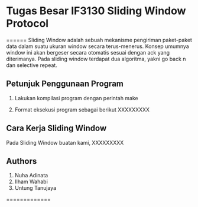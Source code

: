 # Tugas Besar IF3130 Sliding Window Protocol

======
Sliding Window adalah sebuah mekanisme pengiriman paket-paket data dalam suatu ukuran window secara terus-menerus. Konsep umumnya window ini akan bergeser secara otomatis sesuai dengan ack yang diterimanya. Pada sliding window terdapat dua algoritma, yakni go back n dan selective repeat.


## Petunjuk Penggunaan Program
1. Lakukan kompilasi program dengan perintah make

2. Format eksekusi program sebagai berikut
XXXXXXXXX

## Cara Kerja Sliding Window
Pada Sliding Window buatan kami, XXXXXXXXX

## Authors
1. Nuha Adinata
2. Ilham Wahabi
3. Untung Tanujaya

=============
